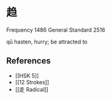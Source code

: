 # 趋
Frequency 1486
General Standard 2516

qū
hasten, hurry; be attracted to

## References
- [[HSK 5]]
- [[12 Strokes]]
- [[走 Radical]]